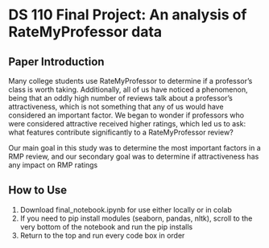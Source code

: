# DS 110 Final Project: An analysis of RateMyProfessor data

## Paper Introduction
Many college students use RateMyProfessor to determine if a professor’s class is worth taking. Additionally, all of us have noticed a phenomenon, being that an oddly high number of reviews talk about a professor’s attractiveness, which is not something that any of us would have considered an important factor. We began to wonder if professors who were considered attractive received higher ratings, which led us to ask: what features contribute significantly to a RateMyProfessor review?

Our main goal in this study was to determine the most important factors in a RMP review, and our secondary goal was to determine if attractiveness has any impact on RMP ratings

## How to Use
1. Download final_notebook.ipynb for use either locally or in colab
2. If you need to pip install modules (seaborn, pandas, nltk), scroll to the very bottom of the notebook and run the pip installs
3. Return to the top and run every code box in order
